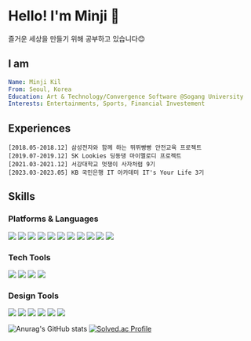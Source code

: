 # Hello! I'm Minji :wave: 
즐거운 세상을 만들기 위해 공부하고 있습니다😊

## I am
``` yaml
Name: Minji Kil
From: Seoul, Korea
Education: Art & Technology/Convergence Software @Sogang University
Interests: Entertainments, Sports, Financial Investement
```
## Experiences
``` 
[2018.05-2018.12] 삼성전자와 함께 하는 뛰뛰빵빵 안전교육 프로젝트
[2019.07-2019.12] SK Lookies 딩동댕 마이멜로디 프로젝트
[2021.03-2021.12] 서강대학교 멋쟁이 사자처럼 9기
[2023.03-2023.05] KB 국민은행 IT 아카데미 IT's Your Life 3기
```

## Skills

### Platforms & Languages
<img src="https://img.shields.io/badge/Java-5382a1?style=flat-square"/> <img src="https://img.shields.io/badge/Python-3776AB?style=flat-square&logo=Python&logoColor=white"/> <img src="https://img.shields.io/badge/HTML5-E34F26?style=flat-square&logo=HTML5&logoColor=white"/> <img src="https://img.shields.io/badge/CSS3-1572B6?style=flat-square&logo=CSS3&logoColor=white"/> <img src="https://img.shields.io/badge/JavaScript-F7DF1E?style=flat-square&logo=JavaScript&logoColor=black"/> <img src="https://img.shields.io/badge/C/C++-00599C?style=flat-square&logo=cplusplus&logoColor=white"/> <img src="https://img.shields.io/badge/Processing4-006699?style=flat-square&logo=ProcessingFoundation&logoColor=white"/> <img src="https://img.shields.io/badge/Oracle-F80000?style=flat-square&logo=Oracle&logoColor=white"/> <img src="https://img.shields.io/badge/Django-092E20?style=flat-square&logo=Django&logoColor=white"/> <img src="https://img.shields.io/badge/Bootstrap-7952B3?style=flat-square&logo=Bootstrap&logoColor=white"/> <img src="https://img.shields.io/badge/Arduino-00979D?style=flat-square&logo=Arduino&logoColor=white"/> 

### Tech Tools
<img src="https://img.shields.io/badge/Git-F05032?style=flat-square&logo=Git&logoColor=white"/> <img src="https://img.shields.io/badge/Visual Studio-5C2D91?style=flat-square&logo=VisualStudio&logoColor=white"/>  <img src="https://img.shields.io/badge/Visual Studio Code-007ACC?style=flat-square&logo=VisualStudioCode&logoColor=white"/> <img src="https://img.shields.io/badge/Eclipse IDE-F05032?style=flat-square&logo=eclipseide&logoColor=white"/> 

### Design Tools
<img src="https://img.shields.io/badge/Photoshop-31A8FF?style=flat-square&logo=AdobePhotoshop&logoColor=white"/> <img src="https://img.shields.io/badge/Illustrator-FF9A00?style=flat-square&logo=AdobeIllustrator&logoColor=white"/> <img src="https://img.shields.io/badge/Adobe XD-FF61F6?style=flat-square&logo=AdobeXD&logoColor=white"/> <img src="https://img.shields.io/badge/Figma-F24E1E?style=flat-square&logo=Figma&logoColor=white"/> <img src="https://img.shields.io/badge/Premiere Pro-9999FF?style=flat-square&logo=AdobePremierePro&logoColor=white"/> <img src="https://img.shields.io/badge/After Effects-9999FF?style=flat-square&logo=adobeaftereffects&logoColor=white"/> 

![Anurag's GitHub stats](https://github-readme-stats.vercel.app/api?username=rninji&theme=buefy&show_icons=true)
[![Solved.ac Profile](http://mazassumnida.wtf/api/v2/generate_badge?boj=aaminji)](https://solved.ac/aaminji/)
